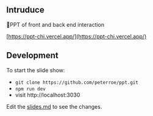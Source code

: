 ## Intruduce

📰PPT of front and back end interaction

[https://ppt-chi.vercel.app/](https://ppt-chi.vercel.app/)

## Development

To start the slide show:

- `git clone https://github.com/peterroe/ppt.git`
- `npm run dev`
- visit http://localhost:3030

Edit the [slides.md](./slides.md) to see the changes.

